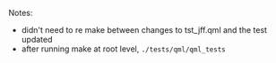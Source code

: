 Notes:
* didn't need to re make between changes to tst_jff.qml and the test updated
* after running make at root level, `./tests/qml/qml_tests`